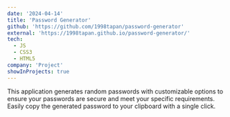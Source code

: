 ```yaml
---
date: '2024-04-14'
title: 'Password Generator'
github: 'https://github.com/1998tapan/password-generator'
external: 'https://1998tapan.github.io/password-generator/'
tech:
  - JS
  - CSS3
  - HTML5
company: 'Project'
showInProjects: true
---
```

This application generates random passwords with customizable options to ensure your passwords are secure and meet your specific requirements. Easily copy the generated password to your clipboard with a single click.
